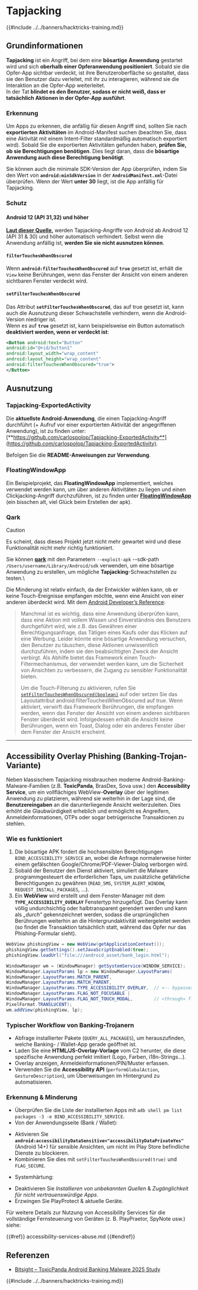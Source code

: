 # Tapjacking

{{#include ../../banners/hacktricks-training.md}}

## **Grundinformationen**

**Tapjacking** ist ein Angriff, bei dem eine **bösartige** **Anwendung** gestartet wird und sich **oberhalb einer Opferanwendung positioniert**. Sobald sie die Opfer-App sichtbar verdeckt, ist ihre Benutzeroberfläche so gestaltet, dass sie den Benutzer dazu verleitet, mit ihr zu interagieren, während sie die Interaktion an die Opfer-App weiterleitet.\
In der Tat **blindet es den Benutzer, sodass er nicht weiß, dass er tatsächlich Aktionen in der Opfer-App ausführt**.

### Erkennung

Um Apps zu erkennen, die anfällig für diesen Angriff sind, sollten Sie nach **exportierten Aktivitäten** im Android-Manifest suchen (beachten Sie, dass eine Aktivität mit einem Intent-Filter standardmäßig automatisch exportiert wird). Sobald Sie die exportierten Aktivitäten gefunden haben, **prüfen Sie, ob sie Berechtigungen benötigen**. Dies liegt daran, dass die **bösartige Anwendung auch diese Berechtigung benötigt**.

Sie können auch die minimale SDK-Version der App überprüfen, indem Sie den Wert von **`android:minSdkVersion`** in der **`AndroidManifest.xml`**-Datei überprüfen. Wenn der Wert **unter 30** liegt, ist die App anfällig für Tapjacking.

### Schutz

#### Android 12 (API 31,32) und höher

[**Laut dieser Quelle**](https://www.geeksforgeeks.org/tapjacking-in-android/)**,** werden Tapjacking-Angriffe von Android ab Android 12 (API 31 & 30) und höher automatisch verhindert. Selbst wenn die Anwendung anfällig ist, **werden Sie sie nicht ausnutzen können**.

#### `filterTouchesWhenObscured`

Wenn **`android:filterTouchesWhenObscured`** auf **`true`** gesetzt ist, erhält die `View` keine Berührungen, wenn das Fenster der Ansicht von einem anderen sichtbaren Fenster verdeckt wird.

#### **`setFilterTouchesWhenObscured`**

Das Attribut **`setFilterTouchesWhenObscured`**, das auf true gesetzt ist, kann auch die Ausnutzung dieser Schwachstelle verhindern, wenn die Android-Version niedriger ist.\
Wenn es auf **`true`** gesetzt ist, kann beispielsweise ein Button automatisch **deaktiviert werden, wenn er verdeckt ist**:
```xml
<Button android:text="Button"
android:id="@+id/button1"
android:layout_width="wrap_content"
android:layout_height="wrap_content"
android:filterTouchesWhenObscured="true">
</Button>
```
## Ausnutzung

### Tapjacking-ExportedActivity

Die **aktuellste Android-Anwendung**, die einen Tapjacking-Angriff durchführt (+ Aufruf vor einer exportierten Aktivität der angegriffenen Anwendung), ist zu finden unter: [**https://github.com/carlospolop/Tapjacking-ExportedActivity**](https://github.com/carlospolop/Tapjacking-ExportedActivity).

Befolgen Sie die **README-Anweisungen zur Verwendung**.

### FloatingWindowApp

Ein Beispielprojekt, das **FloatingWindowApp** implementiert, welches verwendet werden kann, um über anderen Aktivitäten zu liegen und einen Clickjacking-Angriff durchzuführen, ist zu finden unter [**FloatingWindowApp**](https://github.com/aminography/FloatingWindowApp) (ein bisschen alt, viel Glück beim Erstellen der apk).

### Qark

> [!CAUTION]
> Es scheint, dass dieses Projekt jetzt nicht mehr gewartet wird und diese Funktionalität nicht mehr richtig funktioniert.

Sie können [**qark**](https://github.com/linkedin/qark) mit den Parametern `--exploit-apk` --sdk-path `/Users/username/Library/Android/sdk` verwenden, um eine bösartige Anwendung zu erstellen, um mögliche **Tapjacking**-Schwachstellen zu testen.\

Die Minderung ist relativ einfach, da der Entwickler wählen kann, ob er keine Touch-Ereignisse empfangen möchte, wenn eine Ansicht von einer anderen überdeckt wird. Mit dem [Android Developer’s Reference](https://developer.android.com/reference/android/view/View#security):

> Manchmal ist es wichtig, dass eine Anwendung überprüfen kann, dass eine Aktion mit vollem Wissen und Einverständnis des Benutzers durchgeführt wird, wie z.B. das Gewähren einer Berechtigungsanfrage, das Tätigen eines Kaufs oder das Klicken auf eine Werbung. Leider könnte eine bösartige Anwendung versuchen, den Benutzer zu täuschen, diese Aktionen unwissentlich durchzuführen, indem sie den beabsichtigten Zweck der Ansicht verbirgt. Als Abhilfe bietet das Framework einen Touch-Filtermechanismus, der verwendet werden kann, um die Sicherheit von Ansichten zu verbessern, die Zugang zu sensibler Funktionalität bieten.
>
> Um die Touch-Filterung zu aktivieren, rufen Sie [`setFilterTouchesWhenObscured(boolean)`](https://developer.android.com/reference/android/view/View#setFilterTouchesWhenObscured%28boolean%29) auf oder setzen Sie das Layoutattribut android:filterTouchesWhenObscured auf true. Wenn aktiviert, verwirft das Framework Berührungen, die empfangen werden, wenn das Fenster der Ansicht von einem anderen sichtbaren Fenster überdeckt wird. Infolgedessen erhält die Ansicht keine Berührungen, wenn ein Toast, Dialog oder ein anderes Fenster über dem Fenster der Ansicht erscheint.

---

## Accessibility Overlay Phishing (Banking-Trojan-Variante)

Neben klassischem Tapjacking missbrauchen moderne Android-Banking-Malware-Familien (z.B. **ToxicPanda**, BrasDex, Sova usw.) den **Accessibility Service**, um ein vollflächiges WebView-**Overlay** über der legitimen Anwendung zu platzieren, während sie weiterhin in der Lage sind, die **Benutzereingaben** an die darunterliegende Ansicht weiterzuleiten. Dies erhöht die Glaubwürdigkeit erheblich und ermöglicht es Angreifern, Anmeldeinformationen, OTPs oder sogar betrügerische Transaktionen zu stehlen.

### Wie es funktioniert
1. Die bösartige APK fordert die hochsensiblen Berechtigungen `BIND_ACCESSIBILITY_SERVICE` an, wobei die Anfrage normalerweise hinter einem gefälschten Google/Chrome/PDF-Viewer-Dialog verborgen wird.
2. Sobald der Benutzer den Dienst aktiviert, simuliert die Malware programmgesteuert die erforderlichen Taps, um zusätzliche gefährliche Berechtigungen zu gewähren (`READ_SMS`, `SYSTEM_ALERT_WINDOW`, `REQUEST_INSTALL_PACKAGES`, …).
3. Ein **WebView** wird erstellt und dem Fenster-Manager mit dem **`TYPE_ACCESSIBILITY_OVERLAY`** Fenstertyp hinzugefügt. Das Overlay kann völlig undurchsichtig oder halbtransparent gerendert werden und kann als *„durch“* gekennzeichnet werden, sodass die ursprünglichen Berührungen weiterhin an die Hintergrundaktivität weitergeleitet werden (so findet die Transaktion tatsächlich statt, während das Opfer nur das Phishing-Formular sieht).
```java
WebView phishingView = new WebView(getApplicationContext());
phishingView.getSettings().setJavaScriptEnabled(true);
phishingView.loadUrl("file:///android_asset/bank_login.html");

WindowManager wm = (WindowManager) getSystemService(WINDOW_SERVICE);
WindowManager.LayoutParams lp = new WindowManager.LayoutParams(
WindowManager.LayoutParams.MATCH_PARENT,
WindowManager.LayoutParams.MATCH_PARENT,
WindowManager.LayoutParams.TYPE_ACCESSIBILITY_OVERLAY,  // <-- bypasses SYSTEM_ALERT_WINDOW prompt
WindowManager.LayoutParams.FLAG_NOT_FOCUSABLE |
WindowManager.LayoutParams.FLAG_NOT_TOUCH_MODAL,        // «through» flag → forward touches
PixelFormat.TRANSLUCENT);
wm.addView(phishingView, lp);
```
### Typischer Workflow von Banking-Trojanern
* Abfrage installierter Pakete (`QUERY_ALL_PACKAGES`), um herauszufinden, welche Banking- / Wallet-App gerade geöffnet ist.
* Laden Sie eine **HTML/JS-Overlay-Vorlage** vom C2 herunter, die diese spezifische Anwendung perfekt imitiert (Logo, Farben, i18n-Strings…).
* Overlay anzeigen, Anmeldeinformationen/PIN/Muster erfassen.
* Verwenden Sie die **Accessibility API** (`performGlobalAction`, `GestureDescription`), um Überweisungen im Hintergrund zu automatisieren.

### Erkennung & Minderung
* Überprüfen Sie die Liste der installierten Apps mit `adb shell pm list packages -3 -e BIND_ACCESSIBILITY_SERVICE`.
* Von der Anwendungsseite (Bank / Wallet):
- Aktivieren Sie **`android:accessibilityDataSensitive="accessibilityDataPrivateYes"`** (Android 14+) für sensible Ansichten, um nicht im Play Store befindliche Dienste zu blockieren.
- Kombinieren Sie dies mit `setFilterTouchesWhenObscured(true)` und `FLAG_SECURE`.
* Systemhärtung:
- Deaktivieren Sie *Installieren von unbekannten Quellen* & *Zugänglichkeit für nicht vertrauenswürdige Apps*.
- Erzwingen Sie PlayProtect & aktuelle Geräte.

Für weitere Details zur Nutzung von Accessibility Services für die vollständige Fernsteuerung von Geräten (z. B. PlayPraetor, SpyNote usw.) siehe:


{{#ref}}
accessibility-services-abuse.md
{{#endref}}

## Referenzen
* [Bitsight – ToxicPanda Android Banking Malware 2025 Study](https://www.bitsight.com/blog/toxicpanda-android-banking-malware-2025-study)

{{#include ../../banners/hacktricks-training.md}}
